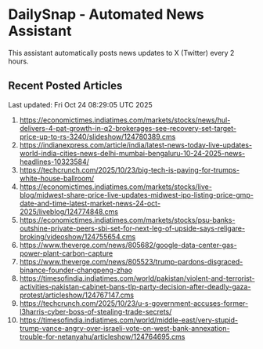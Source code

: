 # DailySnap - Automated News Assistant

This assistant automatically posts news updates to X (Twitter) every 2 hours.

## Recent Posted Articles

Last updated: Fri Oct 24 08:29:05 UTC 2025

1. https://economictimes.indiatimes.com/markets/stocks/news/hul-delivers-4-pat-growth-in-q2-brokerages-see-recovery-set-target-price-up-to-rs-3240/slideshow/124780389.cms
2. https://indianexpress.com/article/india/latest-news-today-live-updates-world-india-cities-news-delhi-mumbai-bengaluru-10-24-2025-news-headlines-10323584/
3. https://techcrunch.com/2025/10/23/big-tech-is-paying-for-trumps-white-house-ballroom/
4. https://economictimes.indiatimes.com/markets/stocks/live-blog/midwest-share-price-live-updates-midwest-ipo-listing-price-gmp-date-and-time-latest-market-news-24-oct-2025/liveblog/124774848.cms
5. https://economictimes.indiatimes.com/markets/stocks/psu-banks-outshine-private-peers-sbi-set-for-next-leg-of-upside-says-religare-broking/videoshow/124755654.cms
6. https://www.theverge.com/news/805682/google-data-center-gas-power-plant-carbon-capture
7. https://www.theverge.com/news/805523/trump-pardons-disgraced-binance-founder-changpeng-zhao
8. https://timesofindia.indiatimes.com/world/pakistan/violent-and-terrorist-activities-pakistan-cabinet-bans-tlp-party-decision-after-deadly-gaza-protest/articleshow/124767147.cms
9. https://techcrunch.com/2025/10/23/u-s-government-accuses-former-l3harris-cyber-boss-of-stealing-trade-secrets/
10. https://timesofindia.indiatimes.com/world/middle-east/very-stupid-trump-vance-angry-over-israeli-vote-on-west-bank-annexation-trouble-for-netanyahu/articleshow/124764695.cms
